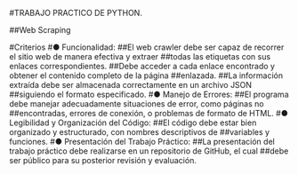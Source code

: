 #TRABAJO PRACTICO DE PYTHON.


##Web Scraping

#Criterios
#● Funcionalidad:
##El web crawler debe ser capaz de recorrer el sitio web de manera efectiva y extraer
##todas las etiquetas <a> con sus enlaces correspondientes.
##Debe acceder a cada enlace encontrado y obtener el contenido completo de la página
##enlazada.
##La información extraída debe ser almacenada correctamente en un archivo JSON
##siguiendo el formato especificado.
#● Manejo de Errores:
##El programa debe manejar adecuadamente situaciones de error, como páginas no
##encontradas, errores de conexión, o problemas de formato de HTML.
#● Legibilidad y Organización del Código:
##El código debe estar bien organizado y estructurado, con nombres descriptivos de
##variables y funciones.
#● Presentación del Trabajo Práctico:
##La presentación del trabajo práctico debe realizarse en un repositorio de GitHub, el cual
##debe ser público para su posterior revisión y evaluación.